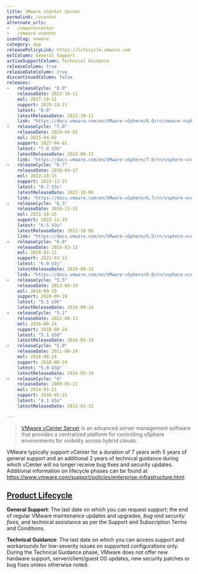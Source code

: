 ```yaml
---
title: VMware vCenter Server
permalink: /vcenter
alternate_urls:
-   /vmwarevcenter
-   /vmware-vcenter
iconSlug: vmware
category: app
releasePolicyLink: https://lifecycle.vmware.com
eolColumn: General Support
activeSupportColumn: Technical Guidance
releaseColumn: true
releaseDateColumn: true
discontinuedColumn: false
releases:
-   releaseCycle: "8.0"
    releaseDate: 2022-10-11
    eol: 2027-10-11
    support: 2029-10-11
    latest: "8.0"
    latestReleaseDate: 2022-10-11
    link: "https://docs.vmware.com/en/VMware-vSphere/8.0/rn/vmware-vsphere-80-release-notes/index.html"
-   releaseCycle: "7.0"
    releaseDate: 2020-04-02
    eol: 2025-04-02
    support: 2027-04-02
    latest: "7.0 U3h"
    latestReleaseDate: 2022-09-13
    link: "https://docs.vmware.com/en/VMware-vSphere/7.0/rn/vsphere-vcenter-server-70u3h-release-notes.html"
-   releaseCycle: "6.7"
    releaseDate: 2018-04-17
    eol: 2022-10-15
    support: 2023-11-15
    latest: "6.7 U3s"
    latestReleaseDate: 2022-10-06
    link: "https://docs.vmware.com/en/VMware-vSphere/6.7/rn/vsphere-vcenter-server-67u3s-release-notes.html"
-   releaseCycle: "6.5"
    releaseDate: 2016-11-15
    eol: 2022-10-15
    support: 2023-11-15
    latest: "6.5 U3u"
    latestReleaseDate: 2022-10-06
    link: "https://docs.vmware.com/en/VMware-vSphere/6.5/rn/vsphere-vcenter-server-65u3u-release-notes.html"
-   releaseCycle: "6.0"
    releaseDate: 2015-03-12
    eol: 2020-03-12
    support: 2022-03-12
    latest: "6.0 U3j"
    latestReleaseDate: 2019-09-12
    link: "https://docs.vmware.com/en/VMware-vSphere/6.0/rn/vsphere-vcenter-server-60u3j-release-notes.html"
-   releaseCycle: "5.5"
    releaseDate: 2013-09-19
    eol: 2018-09-19
    support: 2020-09-19
    latest: "5.5 U3k"
    latestReleaseDate: 2018-09-14
-   releaseCycle: "5.1"
    releaseDate: 2012-08-13
    eol: 2016-08-24
    support: 2018-08-24
    latest: "5.1 U3d"
    latestReleaseDate: 2016-05-19
-   releaseCycle: "5.0"
    releaseDate: 2011-08-24
    eol: 2016-08-24
    support: 2018-08-24
    latest: "5.0 U3g"
    latestReleaseDate: 2016-05-19
-   releaseCycle: "4"
    releaseDate: 2009-05-21
    eol: 2014-05-21
    support: 2016-05-21
    latest: "4.1 U3a"
    latestReleaseDate: 2013-01-31

---
```


> [VMware vCenter Server](https://www.vmware.com/products/vcenter-server.html) is an advanced server management software that provides a centralized platform for controlling vSphere environments for visibility across hybrid clouds.

VMware typically support vCenter for a duration of 7 years with 5 years of general support and an additional 2 years of technical guidance during which vCenter will no longer receive bug fixes and security updates. Additional information on lifecycle phases can be found at <https://www.vmware.com/support/policies/enterprise-infrastructure.html>.

## [Product Lifecycle](https://lifecycle.vmware.com/)

**General Support**: The last date on which you can request support; the end of regular VMware maintenance updates and upgrades, _bug and security fixes,_ and technical assistance as per the Support and Subscription Terms and Conditions.

**Technical Guidance**: The last date on which you can access support and workarounds for low-severity issues on supported configurations only. During the Technical Guidance phase, VMware does not offer new hardware support, server/client/guest OS updates, new security patches or bug fixes unless otherwise noted.
